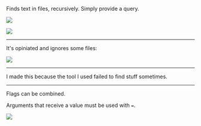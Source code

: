 Finds text in files, recursively. Simply provide a query.

![](https://i.imgur.com/BLN3VTM.jpg)

![](https://i.imgur.com/GrCC9Kc.jpg)

---

It's opiniated and ignores some files:

![](https://i.imgur.com/d3eZaTJ.jpg)

---

I made this because the tool I used failed to find stuff sometimes.

---

Flags can be combined.

Arguments that receive a value must be used with `=`.

![](https://i.imgur.com/2DG5M0k.jpg)